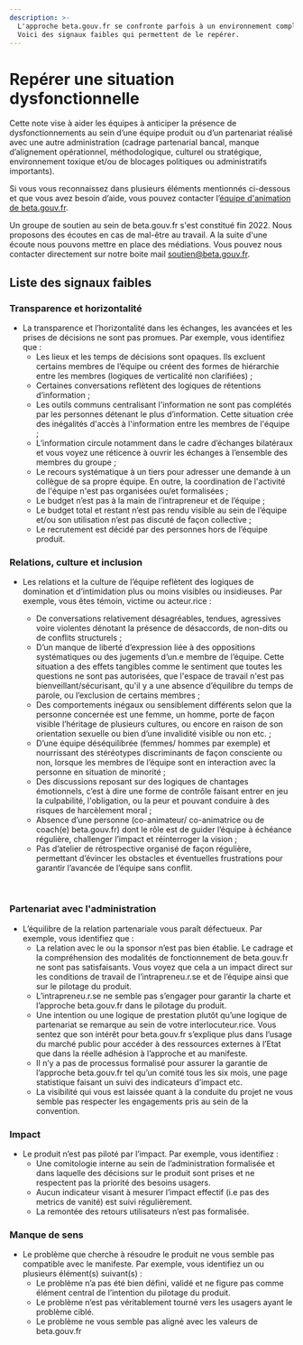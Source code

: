 ```yaml
---
description: >-
  L'approche beta.gouv.fr se confronte parfois à un environnement complexe.
  Voici des signaux faibles qui permettent de le repérer.
---
```


# Repérer une situation dysfonctionnelle

Cette note vise à aider les équipes à anticiper la présence de dysfonctionnements au sein d’une équipe produit ou d’un partenariat réalisé avec une autre administration (cadrage partenarial bancal, manque d’alignement opérationnel, méthodologique, culturel ou stratégique, environnement toxique et/ou de blocages politiques ou administratifs importants).

Si vous vous reconnaissez dans plusieurs éléments mentionnés ci-dessous et que vous avez besoin d’aide, vous pouvez contacter l’[équipe d'animation de beta.gouv.fr](../../decouvrir-les-guides-des-autres-incubateurs/incubateur-de-la-dinum/lequipe-danimation-beta.gouv.fr.md).

Un groupe de soutien au sein de beta.gouv.fr s'est constitué fin 2022. Nous proposons des écoutes en cas de mal-être au travail. A la suite d'une écoute nous pouvons mettre en place des médiations. Vous pouvez nous contacter directement sur notre boite mail soutien@beta.gouv.fr.&#x20;

## Liste des signaux faibles <a href="#liste-des-signaux-faibles" id="liste-des-signaux-faibles"></a>

### Transparence et horizontalité <a href="#transparence-et-horizontalite" id="transparence-et-horizontalite"></a>

* La transparence et l’horizontalité dans les échanges, les avancées et les prises de décisions ne sont pas promues. Par exemple, vous identifiez que :
  * Les lieux et les temps de décisions sont opaques. Ils excluent certains membres de l’équipe ou créent des formes de hiérarchie entre les membres (logiques de verticalité non clarifiées) ;
  * Certaines conversations reflètent des logiques de rétentions d’information ;
  * Les outils communs centralisant l'information ne sont pas complétés par les personnes détenant le plus d’information. Cette situation crée des inégalités d'accès à l'information entre les membres de l'équipe ;
  * L’information circule notamment dans le cadre d’échanges bilatéraux et vous voyez une réticence à ouvrir les échanges à l’ensemble des membres du groupe ;
  * Le recours systématique à un tiers pour adresser une demande à un collègue de sa propre équipe. En outre, la coordination de l'activité de l'équipe n'est pas organisées ou/et formalisées ;
  * Le budget n’est pas à la main de l’intrapreneur et de l’équipe ;
  * Le budget total et restant n’est pas rendu visible au sein de l’équipe et/ou son utilisation n’est pas discuté de façon collective ;
  * Le recrutement est décidé par des personnes hors de l’équipe produit.

### Relations, culture et inclusion <a href="#relations-culture-et-inclusion" id="relations-culture-et-inclusion"></a>

*   Les relations et la culture de l’équipe reflètent des logiques de domination et d’intimidation plus ou moins visibles ou insidieuses. Par exemple, vous êtes témoin, victime ou acteur.rice :

    * De conversations relativement désagréables, tendues, agressives voire violentes dénotant la présence de désaccords, de non-dits ou de conflits structurels ;
    * D’un manque de liberté d’expression liée à des oppositions systématiques ou des jugements d’un.e membre de l’équipe. Cette situation a des effets tangibles comme le sentiment que toutes les questions ne sont pas autorisées, que l'espace de travail n'est pas bienveillant/sécurisant, qu'il y a une absence d’équilibre du temps de parole, ou l’exclusion de certains membres ;
    * Des comportements inégaux ou sensiblement différents selon que la personne concernée est une femme, un homme, porte de façon visible l’héritage de plusieurs cultures, ou encore en raison de son orientation sexuelle ou bien d’une invalidité visible ou non etc. ;
    * D’une équipe déséquilibrée (femmes/ hommes par exemple) et nourrissant des stéréotypes discriminants de façon consciente ou non, lorsque les membres de l’équipe sont en interaction avec la personne en situation de minorité ;
    * Des discussions reposant sur des logiques de chantages émotionnels, c’est à dire une forme de contrôle faisant entrer en jeu la culpabilité, l'obligation, ou la peur et pouvant conduire à des risques de harcèlement moral ;
    * Absence d’une personne (co-animateur/ co-animatrice ou de coach(e) beta.gouv.fr) dont le rôle est de guider l’équipe à échéance régulière, challenger l’impact et réinterroger la vision ;
    * Pas d’atelier de rétrospective organisé de façon régulière, permettant d’évincer les obstacles et éventuelles frustrations pour garantir l’avancée de l’équipe sans conflit.

    ​

### Partenariat avec l'administration <a href="#partenariat-avec-ladministration" id="partenariat-avec-ladministration"></a>

* L’équilibre de la relation partenariale vous paraît défectueux. Par exemple, vous identifiez que :
  * La relation avec le ou la sponsor n’est pas bien établie. Le cadrage et la compréhension des modalités de fonctionnement de beta.gouv.fr ne sont pas satisfaisants. Vous voyez que cela a un impact direct sur les conditions de travail de l’intrapreneu.r.se et de l’équipe ainsi que sur le pilotage du produit.
  * L’intrapreneu.r.se ne semble pas s’engager pour garantir la charte et l’approche beta.gouv.fr dans le pilotage du produit.
  * Une intention ou une logique de prestation plutôt qu’une logique de partenariat se remarque au sein de votre interlocuteur.rice. Vous sentez que son intérêt pour beta.gouv.fr s’explique plus dans l’usage du marché public pour accéder à des ressources externes à l’Etat que dans la réelle adhésion à l’approche et au manifeste.
  * Il n’y a pas de processus formalisé pour assurer la garantie de l’approche beta.gouv.fr tel qu’un comité tous les six mois, une page statistique faisant un suivi des indicateurs d’impact etc.
  * La visibilité qui vous est laissée quant à la conduite du projet ne vous semble pas respecter les engagements pris au sein de la convention.

### Impact <a href="#impact" id="impact"></a>

* Le produit n’est pas piloté par l’impact. Par exemple, vous identifiez :
  * Une comitologie interne au sein de l’administration formalisée et dans laquelle des décisions sur le produit sont prises et ne respectent pas la priorité des besoins usagers.
  * Aucun indicateur visant à mesurer l’impact effectif (i.e pas des metrics de vanité) est suivi régulièrement.
  * La remontée des retours utilisateurs n’est pas formalisée.

### Manque de sens <a href="#manque-de-sens" id="manque-de-sens"></a>

* Le problème que cherche à résoudre le produit ne vous semble pas compatible avec le manifeste. Par exemple, vous identifiez un ou plusieurs élément(s) suivant(s) :
  * Le problème n’a pas été bien défini, validé et ne figure pas comme élément central de l’intention du pilotage du produit.
  * Le problème n’est pas véritablement tourné vers les usagers ayant le problème ciblé.
  * Le problème ne vous semble pas aligné avec les valeurs de beta.gouv.fr
